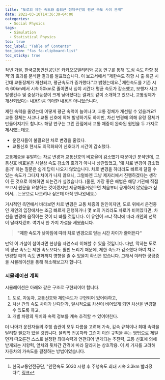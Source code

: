 ```yaml
---
title: "도로의 제한 속도와 출퇴근 정체구간의 평균 속도 사이 관계"
date: 2021-03-10T14:36:30-04:00
categories:
  - Social Physics
tags:
  - Simulation
  - Statistical Physics
toc: true
toc_label: "Table of Contents"
toc_icon: "fas fa-clipboard-list"
toc_sticky: true
---
```


작년 가을, 한국교통안전공단은 카카오모빌리티와 공동 연구를 통해 '도심 속도 하향 정책'의 효과를 분석한 결과를 발표했습니다.
이 보고서에서 "제한속도 하향 시 출·퇴근 시간대 교통정체가 개선되고, 평균속도가 증가했다."고 밝혔는데요.[^1] 
제한속도를 기존 시속 60km에서 시속 50km로 줄이면서 심야 시간대 평균 속도가 감소했고, 보행자 사고 발생건수 및 중상가능성이 크게 낮아졌다는 결과도 같이 소개하고 있으나, 교통정체가 개선되었다는 내용만큼 의아한 내용은 아니었습니다.

[^1]: 한국교통안전공단, "안전속도 5030 시행 후 주행속도 최대 시속 3.3km 빨라졌다!", [링크](http://www.kotsa.or.kr/ind/prt/InqDetNANNewsData.do?bbsCd=203&bbsSn=16154)

제한 속력을 줄였는데 어떻게 평균 속력이 늘어나고, 교통 정체가 개선될 수 있을까요? 
교통 정체는 사고나 교통 신호에 의해 발생하기도 하지만, 차선 변경에 의해 유령 정체가 만들어지기도 합니다. 
해당 연구는 그런 관점에서 교통 체증이 완화된 원인을 두 가지로 제시했는데요.

* 운전자들이 불필요한 차로 변경을 줄였다.
* 교통신호 현시도 최적화되어 신호대기 시간이 감소했다.

교통체증을 유발하는 차로 변경과 교통신호의 비효율이 감소했기 때문이란 분석인데, 교통신호 비효율은 사실상 속도 감소의 효과가 아니니 상관없었고, '왜 차로 변경이 감소했을까' 하는 질문은 쉽게 답이 나오지 않았습니다.
차로 변경을 하더라도 빠르게 달릴 수 있는 속도가 그다지 차이가 나지 않으니, 그럴바엔 그냥 제자리에서 진행하겠다는 생각이 든 것으로 이해하면 되는건가 싶었습니다.
(물론, 가장 좋은 해법은 해당 기관에 직접 보고서 원문을 요청하는 것이겠지만 제공해줄거였으면 처음부터 공개하지 않았을까 싶어서... 논문으로 나오려나 싶은데 아직 안나왔네요.)

거시적인 측면에서 바라보면 차로 변경은 교통 체증의 원인이지만, 도로 위에서 운전중인 개인의 입장에서는 조금 빠르게 진행하거나 몇 m의 거리라도 차로가 비어있다면, 차선을 변경해 움직이는 것이 더 빠를 것입니다. 이 유인이 크냐 작냐에 따라 개인의 선택이 달라지겠죠. 여기서 한 가지 가설을 세웠습니다.

> **"제한 속도가 낮아짐에 따라 차로 변경으로 얻는 시간 차이가 줄어든다"**

만약 이 가설이 참이라면 현상을 자연스레 이해할 수 있을 것입니다. 다만, 막히는 도로의 평균 속도는 제한 속도보다도 훨씬 느리기 때문에, 제한 속도가 감소했다 하여 차로 변경할 때의 속도 변화까지 영향을 줄 수 있을지 확신은 없습니다. 그래서 이러한 궁금증을 시뮬레이션을 통해 해소해보고자 합니다.

### 시뮬레이션 계획

시뮬레이션은 아래와 같은 구조로 구현되어야 합니다.
1. 도로, 자동차, 교통신호와 제한속도가 구현되어 있어야하고,
2. 차선 간의 속도 차이가 난다던가, 일시적으로 차선이 비어있게 되면 차선을 변경할 수 있도록 하고,
3. 개별 차량의 위치와 속력 정보를 계속 추적할 수 있어야한다.

더 나아가 운전자들의 주행 습관이 모두 다름을 고려해 가속, 감속 규칙이나 최대 속력을 달리할 필요가 있을 것입니다. 
물리학 전공자라 그런지 이런 규칙을 주는 방법으로 제일 먼저 떠오른건 스스로 설정한 최대속력과 연관되어 받게되는 추진력, 교통 신호에 의해 받게되는 저항력, 앞차와 뒷차간 간격에 따라 달라지는 상호작용. 이 세 가지를 고려해 자동차의 가속도를 결정하는 방법이었습니다.












